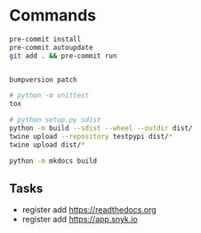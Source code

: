 # Commands

```bash
pre-commit install
pre-commit autoupdate
git add . && pre-commit run


bumpversion patch

# python -m unittest
tox

# python setup.py sdist
python -m build --sdist --wheel --outdir dist/
twine upload --repository testpypi dist/*
twine upload dist/*

python -m mkdocs build
```

## Tasks

- register add https://readthedocs.org
- register add https://app.snyk.io
